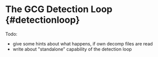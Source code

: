 # The GCG Detection Loop {#detectionloop}

Todo:
- give some hints about what happens, if own decomp files are read
- write about "standalone" capability of the detection loop
